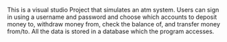 This is a visual studio Project that simulates an atm system. Users can sign in using a username and password and choose which accounts to deposit money to,
withdraw money from, check the balance of, and transfer money from/to. All the data is stored in a database which the program accesses.
